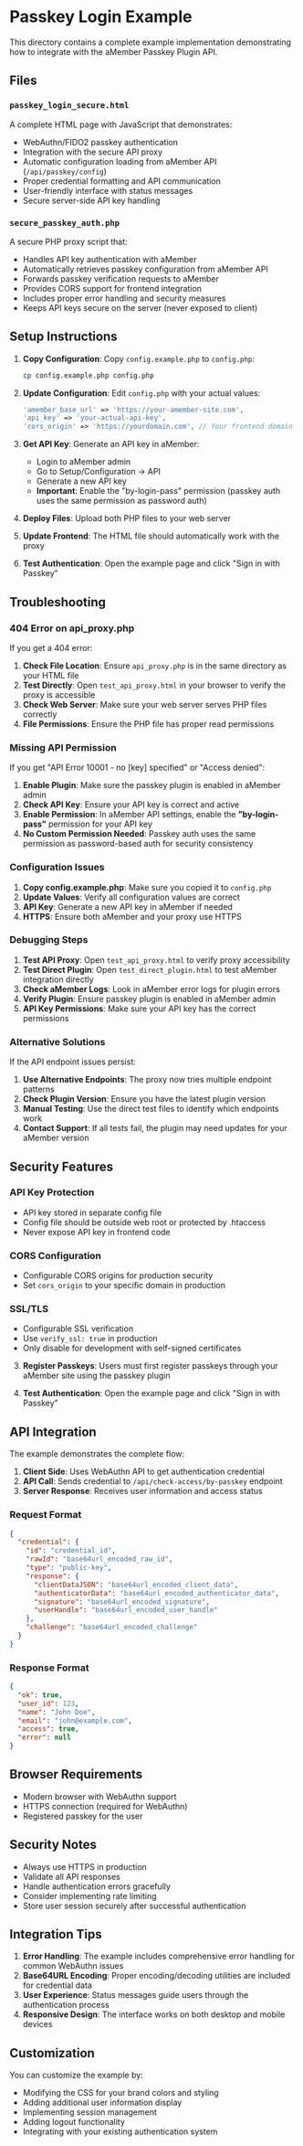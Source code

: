 # Passkey Login Example

This directory contains a complete example implementation demonstrating how to integrate with the aMember Passkey Plugin API.

## Files

### `passkey_login_secure.html`

A complete HTML page with JavaScript that demonstrates:

- WebAuthn/FIDO2 passkey authentication
- Integration with the secure API proxy
- Automatic configuration loading from aMember API (`/api/passkey/config`)
- Proper credential formatting and API communication
- User-friendly interface with status messages
- Secure server-side API key handling

### `secure_passkey_auth.php`

A secure PHP proxy script that:

- Handles API key authentication with aMember
- Automatically retrieves passkey configuration from aMember API
- Forwards passkey verification requests to aMember
- Provides CORS support for frontend integration
- Includes proper error handling and security measures
- Keeps API keys secure on the server (never exposed to client)

## Setup Instructions

1. **Copy Configuration**: Copy `config.example.php` to `config.php`:
   ```bash
   cp config.example.php config.php
   ```

2. **Update Configuration**: Edit `config.php` with your actual values:
   ```php
   'amember_base_url' => 'https://your-amember-site.com',
   'api_key' => 'your-actual-api-key',
   'cors_origin' => 'https://yourdomain.com', // Your frontend domain
   ```

3. **Get API Key**: Generate an API key in aMember:
   - Login to aMember admin
   - Go to Setup/Configuration → API
   - Generate a new API key
   - **Important**: Enable the "by-login-pass" permission (passkey auth uses the same permission as password auth)

4. **Deploy Files**: Upload both PHP files to your web server

5. **Update Frontend**: The HTML file should automatically work with the proxy

6. **Test Authentication**: Open the example page and click "Sign in with Passkey"

## Troubleshooting

### 404 Error on api_proxy.php

If you get a 404 error:

1. **Check File Location**: Ensure `api_proxy.php` is in the same directory as your HTML file
2. **Test Directly**: Open `test_api_proxy.html` in your browser to verify the proxy is accessible
3. **Check Web Server**: Make sure your web server serves PHP files correctly
4. **File Permissions**: Ensure the PHP file has proper read permissions

### Missing API Permission

If you get "API Error 10001 - no [key] specified" or "Access denied":

1. **Enable Plugin**: Make sure the passkey plugin is enabled in aMember admin
2. **Check API Key**: Ensure your API key is correct and active
3. **Enable Permission**: In aMember API settings, enable the **"by-login-pass"** permission for your API key
4. **No Custom Permission Needed**: Passkey auth uses the same permission as password-based auth for security consistency

### Configuration Issues

1. **Copy config.example.php**: Make sure you copied it to `config.php`
2. **Update Values**: Verify all configuration values are correct
3. **API Key**: Generate a new API key in aMember if needed
4. **HTTPS**: Ensure both aMember and your proxy use HTTPS

### Debugging Steps

1. **Test API Proxy**: Open `test_api_proxy.html` to verify proxy accessibility
2. **Test Direct Plugin**: Open `test_direct_plugin.html` to test aMember integration directly
3. **Check aMember Logs**: Look in aMember error logs for plugin errors
4. **Verify Plugin**: Ensure passkey plugin is enabled in aMember admin
5. **API Key Permissions**: Make sure your API key has the correct permissions

### Alternative Solutions

If the API endpoint issues persist:

1. **Use Alternative Endpoints**: The proxy now tries multiple endpoint patterns
2. **Check Plugin Version**: Ensure you have the latest plugin version
3. **Manual Testing**: Use the direct test files to identify which endpoints work
4. **Contact Support**: If all tests fail, the plugin may need updates for your aMember version

## Security Features

### API Key Protection

- API key stored in separate config file
- Config file should be outside web root or protected by .htaccess
- Never expose API key in frontend code

### CORS Configuration

- Configurable CORS origins for production security
- Set `cors_origin` to your specific domain in production

### SSL/TLS

- Configurable SSL verification
- Use `verify_ssl: true` in production
- Only disable for development with self-signed certificates

3. **Register Passkeys**: Users must first register passkeys through your aMember site using the passkey plugin

4. **Test Authentication**: Open the example page and click "Sign in with Passkey"

## API Integration

The example demonstrates the complete flow:

1. **Client Side**: Uses WebAuthn API to get authentication credential
2. **API Call**: Sends credential to `/api/check-access/by-passkey` endpoint
3. **Server Response**: Receives user information and access status

### Request Format
```json
{
  "credential": {
    "id": "credential_id",
    "rawId": "base64url_encoded_raw_id",
    "type": "public-key",
    "response": {
      "clientDataJSON": "base64url_encoded_client_data",
      "authenticatorData": "base64url_encoded_authenticator_data",
      "signature": "base64url_encoded_signature",
      "userHandle": "base64url_encoded_user_handle"
    },
    "challenge": "base64url_encoded_challenge"
  }
}
```

### Response Format
```json
{
  "ok": true,
  "user_id": 123,
  "name": "John Doe",
  "email": "john@example.com",
  "access": true,
  "error": null
}
```

## Browser Requirements

- Modern browser with WebAuthn support
- HTTPS connection (required for WebAuthn)
- Registered passkey for the user

## Security Notes

- Always use HTTPS in production
- Validate all API responses
- Handle authentication errors gracefully
- Consider implementing rate limiting
- Store user session securely after successful authentication

## Integration Tips

1. **Error Handling**: The example includes comprehensive error handling for common WebAuthn issues
2. **Base64URL Encoding**: Proper encoding/decoding utilities are included for credential data
3. **User Experience**: Status messages guide users through the authentication process
4. **Responsive Design**: The interface works on both desktop and mobile devices

## Customization

You can customize the example by:
- Modifying the CSS for your brand colors and styling
- Adding additional user information display
- Implementing session management
- Adding logout functionality
- Integrating with your existing authentication system
